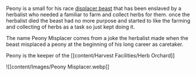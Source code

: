 Peony is a small for his race [displacer beast](displacer-beast-xmm) that has been enslaved by a herbalist who needed a familiar to farm and collect herbs for them. once the herbalist died the beast had no more purpose and started to like the farming and collecting of herbs as a task so just kept doing it.

The name Peony Misplacer comes from a joke the herbalist made when the beast misplaced a peony at the beginning of his long career as caretaker.

Peony is the keeper of the [[content/Harvest Facilities/Herb Orchard]]

![[content/Images/Peony Misplacer.webp]]


